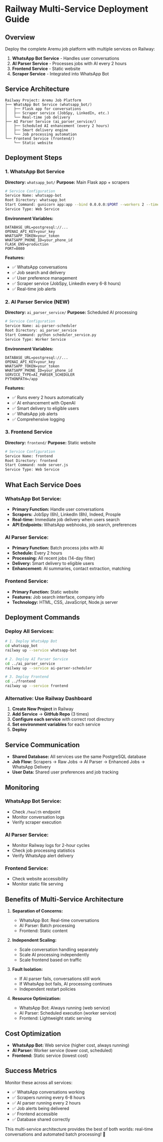 # Railway Multi-Service Deployment Guide

## Overview
Deploy the complete Aremu job platform with multiple services on Railway:

1. **WhatsApp Bot Service** - Handles user conversations
2. **AI Parser Service** - Processes jobs with AI every 2 hours  
3. **Frontend Service** - Static website
4. **Scraper Service** - Integrated into WhatsApp Bot

## Service Architecture

```
Railway Project: Aremu Job Platform
├── WhatsApp Bot Service (whatsapp_bot/)
│   ├── Flask app for conversations
│   ├── Scraper service (JobSpy, LinkedIn, etc.)
│   └── Real-time job delivery
├── AI Parser Service (ai_parser_service/)
│   ├── Scheduled AI enhancement (every 2 hours)
│   ├── Smart delivery engine
│   └── Job processing automation
└── Frontend Service (frontend/)
    └── Static website
```

## Deployment Steps

### 1. WhatsApp Bot Service

**Directory:** `whatsapp_bot/`
**Purpose:** Main Flask app + scrapers

```bash
# Service Configuration
Service Name: whatsapp-bot
Root Directory: whatsapp_bot
Start Command: gunicorn app:app --bind 0.0.0.0:$PORT --workers 2 --timeout 120
Service Type: Web Service
```

**Environment Variables:**
```
DATABASE_URL=postgresql://...
OPENAI_API_KEY=your_key
WHATSAPP_TOKEN=your_token
WHATSAPP_PHONE_ID=your_phone_id
FLASK_ENV=production
PORT=8080
```

**Features:**
- ✅ WhatsApp conversations
- ✅ Job search and delivery
- ✅ User preference management
- ✅ Scraper service (JobSpy, LinkedIn every 6-8 hours)
- ✅ Real-time job alerts

### 2. AI Parser Service (NEW)

**Directory:** `ai_parser_service/`
**Purpose:** Scheduled AI processing

```bash
# Service Configuration
Service Name: ai-parser-scheduler
Root Directory: ai_parser_service
Start Command: python scheduler_service.py
Service Type: Worker Service
```

**Environment Variables:**
```
DATABASE_URL=postgresql://...
OPENAI_API_KEY=your_key
WHATSAPP_TOKEN=your_token
WHATSAPP_PHONE_ID=your_phone_id
SERVICE_TYPE=AI_PARSER_SCHEDULER
PYTHONPATH=/app
```

**Features:**
- ✅ Runs every 2 hours automatically
- ✅ AI enhancement with OpenAI
- ✅ Smart delivery to eligible users
- ✅ WhatsApp job alerts
- ✅ Comprehensive logging

### 3. Frontend Service

**Directory:** `frontend/`
**Purpose:** Static website

```bash
# Service Configuration
Service Name: frontend
Root Directory: frontend
Start Command: node server.js
Service Type: Web Service
```

## What Each Service Does

### WhatsApp Bot Service:
- **Primary Function:** Handle user conversations
- **Scrapers:** JobSpy (6h), LinkedIn (8h), Indeed, Prosple
- **Real-time:** Immediate job delivery when users search
- **API Endpoints:** WhatsApp webhooks, job search, preferences

### AI Parser Service:
- **Primary Function:** Batch process jobs with AI
- **Schedule:** Every 2 hours
- **Processing:** All recent jobs (14-day filter)
- **Delivery:** Smart delivery to eligible users
- **Enhancement:** AI summaries, contact extraction, matching

### Frontend Service:
- **Primary Function:** Static website
- **Features:** Job search interface, company info
- **Technology:** HTML, CSS, JavaScript, Node.js server

## Deployment Commands

### Deploy All Services:

```bash
# 1. Deploy WhatsApp Bot
cd whatsapp_bot
railway up --service whatsapp-bot

# 2. Deploy AI Parser Service  
cd ../ai_parser_service
railway up --service ai-parser-scheduler

# 3. Deploy Frontend
cd ../frontend
railway up --service frontend
```

### Alternative: Use Railway Dashboard

1. **Create New Project** in Railway
2. **Add Service** → **GitHub Repo** (3 times)
3. **Configure each service** with correct root directory
4. **Set environment variables** for each service
5. **Deploy**

## Service Communication

- **Shared Database:** All services use the same PostgreSQL database
- **Job Flow:** Scrapers → Raw Jobs → AI Parser → Enhanced Jobs → WhatsApp Delivery
- **User Data:** Shared user preferences and job tracking

## Monitoring

### WhatsApp Bot Service:
- Check `/health` endpoint
- Monitor conversation logs
- Verify scraper execution

### AI Parser Service:
- Monitor Railway logs for 2-hour cycles
- Check job processing statistics
- Verify WhatsApp alert delivery

### Frontend Service:
- Check website accessibility
- Monitor static file serving

## Benefits of Multi-Service Architecture

1. **Separation of Concerns:**
   - WhatsApp Bot: Real-time conversations
   - AI Parser: Batch processing
   - Frontend: Static content

2. **Independent Scaling:**
   - Scale conversation handling separately
   - Scale AI processing independently
   - Scale frontend based on traffic

3. **Fault Isolation:**
   - If AI parser fails, conversations still work
   - If WhatsApp bot fails, AI processing continues
   - Independent restart policies

4. **Resource Optimization:**
   - WhatsApp Bot: Always running (web service)
   - AI Parser: Scheduled execution (worker service)
   - Frontend: Lightweight static serving

## Cost Optimization

- **WhatsApp Bot:** Web service (higher cost, always running)
- **AI Parser:** Worker service (lower cost, scheduled)
- **Frontend:** Static service (lowest cost)

## Success Metrics

Monitor these across all services:
- ✅ WhatsApp conversations working
- ✅ Scrapers running every 6-8 hours
- ✅ AI parser running every 2 hours
- ✅ Job alerts being delivered
- ✅ Frontend accessible
- ✅ Database shared correctly

This multi-service architecture provides the best of both worlds: real-time conversations and automated batch processing! 🚀
